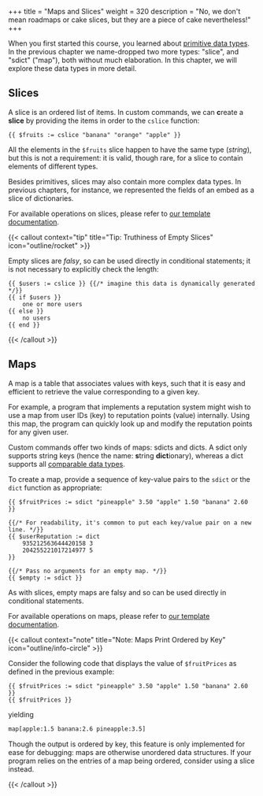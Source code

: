 +++
title = "Maps and Slices"
weight = 320
description = "No, we don't mean roadmaps or cake slices, but they are a piece of cake nevertheless!"
+++

When you first started this course, you learned about [primitive data types](/learn/beginner/variables-and-data-types).
In the previous chapter we name-dropped two more types: "slice", and "sdict" ("map"), both without much elaboration.
In this chapter, we will explore these data types in more detail.

## Slices

A slice is an ordered list of items. In custom commands, we can **c**reate a **slice** by providing the items in order
to the `cslice` function:

```yag
{{ $fruits := cslice "banana" "orange" "apple" }}
```

All the elements in the `$fruits` slice happen to have the same type (_string_), but this is not a requirement: it is
valid, though rare, for a slice to contain elements of different types.

Besides primitives, slices may also contain more complex data types. In previous chapters, for instance, we represented
the fields of an embed as a slice of dictionaries.

For available operations on slices, please refer to [our template documentation][docs-slices].

[docs-slices]: /docs/reference/templates/syntax-and-data/#templatesslice

{{< callout context="tip" title="Tip: Truthiness of Empty Slices" icon="outline/rocket" >}}

Empty slices are _falsy_, so can be used directly in conditional statements; it is not necessary to explicitly check the
length:

```yag
{{ $users := cslice }} {{/* imagine this data is dynamically generated */}}
{{ if $users }}
    one or more users
{{ else }}
    no users
{{ end }}
```

{{< /callout >}}

## Maps

A map is a table that associates values with keys, such that it is easy and efficient to retrieve the value
corresponding to a given key.

For example, a program that implements a reputation system might wish to use a map from user IDs (key) to reputation
points (value) internally. Using this map, the program can quickly look up and modify the reputation points for any
given user.

Custom commands offer two kinds of maps: sdicts and dicts. A sdict only supports string keys (hence the name: **s**tring
**dict**ionary), whereas a dict supports all [comparable data types][key-types].

[key-types]: https://go.dev/blog/maps#key-types

To create a map, provide a sequence of key-value pairs to the `sdict` or the `dict` function as appropriate:

```yag
{{ $fruitPrices := sdict "pineapple" 3.50 "apple" 1.50 "banana" 2.60 }}

{{/* For readability, it's common to put each key/value pair on a new line. */}}
{{ $userReputation := dict
    935212563644420158 3
    204255221017214977 5
}}

{{/* Pass no arguments for an empty map. */}}
{{ $empty := sdict }}
```

As with slices, empty maps are falsy and so can be used directly in conditional statements.

For available operations on maps, please refer to [our template documentation][docs-maps].

[docs-maps]: /docs/reference/templates/syntax-and-data/#templates-sdict

{{< callout context="note" title="Note: Maps Print Ordered by Key" icon="outline/info-circle" >}}

Consider the following code that displays the value of `$fruitPrices` as defined in the previous example:

```yag
{{ $fruitPrices := sdict "pineapple" 3.50 "apple" 1.50 "banana" 2.60 }}
{{ $fruitPrices }}
```

yielding

```txt
map[apple:1.5 banana:2.6 pineapple:3.5]
```

Though the output is ordered by key, this feature is only implemented for ease for debugging: maps are otherwise
unordered data structures. If your program relies on the entries of a map being ordered, consider using a slice instead.

{{< /callout >}}
